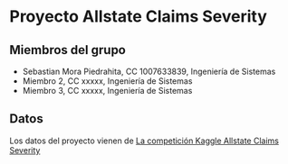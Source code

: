 # Proyecto Allstate Claims Severity
## Miembros del grupo

- Sebastian Mora Piedrahita, CC 1007633839, Ingeniería de Sistemas
- Miembro 2, CC xxxxx, Ingeniería de Sistemas
- Miembro 3, CC xxxxx, Ingeniería de Sistemas

## Datos

Los datos del proyecto vienen de [La competición Kaggle Allstate Claims Severity](https://www.kaggle.com/competitions/allstate-claims-severity/overview)    
